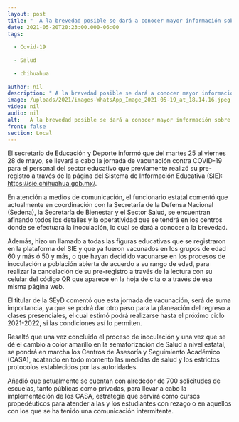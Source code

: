 ```yaml
---
layout: post
title: "  A la brevedad posible se dará a conocer mayor información sobre el proceso"
date: 2021-05-20T20:23:00.000-06:00
tags:
  
  - Covid-19
  
  - Salud
  
  - chihuahua
  
author: nil
description: " A la brevedad posible se dará a conocer mayor información sobre el proceso"
image: /uploads/2021/images-WhatsApp_Image_2021-05-19_at_18.14.16.jpeg
video: nil
audio: nil
alt:   A la brevedad posible se dará a conocer mayor información sobre el proceso
front: false
section: Local
---
```


El secretario de Educación y Deporte informó que del martes 25 al viernes 28 de mayo, se llevará a cabo la jornada de vacunación contra COVID-19 para el personal del sector educativo que previamente realizó su pre-registro a través de la página del Sistema de Información Educativa (SIE): https://sie.chihuahua.gob.mx/.

En atención a medios de comunicación, el funcionario estatal comentó que actualmente en coordinación con la Secretaría de la Defensa Nacional (Sedena), la Secretaría de Bienestar y el Sector Salud, se encuentran afinando todos los detalles y la operatividad que se tendrá en los centros donde se efectuará la inoculación, lo cual se dará a conocer a la brevedad.

Además, hizo un llamado a todas las figuras educativas que se registraron en la plataforma del SIE y que ya fueron vacunados en los grupos de edad 60 y más ó 50 y más, o que hayan decidido vacunarse en los procesos de inoculación a población abierta de acuerdo a su rango de edad, para realizar la cancelación de su pre-registro a través de la lectura con su celular del código QR que aparece en la hoja de cita o a través de esa misma página web.

El titular de la SEyD comentó que esta jornada de vacunación, será de suma importancia, ya que se podrá dar otro paso para la planeación del regreso a clases presenciales, el cual estimó podrá realizarse hasta el próximo ciclo 2021-2022, si las condiciones así lo permiten.

Resaltó que una vez concluido el proceso de inoculación y una vez que se dé el cambio  a color amarillo en la semaforización de Salud a nivel estatal, se pondrá en marcha los Centros de Asesoría y Seguimiento Académico (CASA), acatando en todo momento las medidas de salud y los estrictos protocolos establecidos por las autoridades.

Añadió que actualmente se cuentan con alrededor de 700 solicitudes de escuelas, tanto públicas como privadas, para llevar a cabo la implementación de los CASA, estrategia que servirá como cursos propedéuticos para atender a las y los estudiantes con rezago o en aquellos con los que se ha tenido una comunicación intermitente.